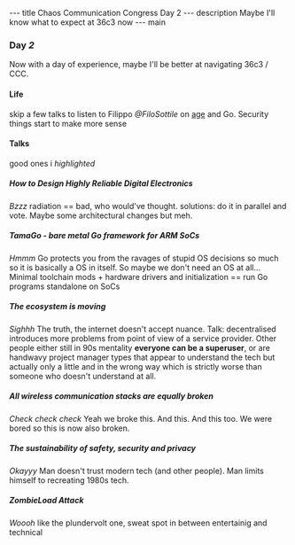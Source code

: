 --- title
Chaos Communication Congress Day 2
--- description
Maybe I'll know what to expect at 36c3 now
--- main

### Day _2_

Now with a day of experience,
maybe I'll be better at navigating 36c3 / CCC.

#### Life

skip a few talks to listen to Filippo _@FiloSottile_
on [age](https://github.com/FiloSottile/age)
and Go.
Security things start to make more sense

#### Talks

good ones i _highlighted_

##### How to Design Highly Reliable Digital Electronics

_Bzzz_
radiation == bad,
who would've thought.
solutions: do it in parallel and vote.
Maybe some architectural changes but meh.

##### _TamaGo - bare metal Go framework for ARM SoCs_

_Hmmm_
Go protects you from the ravages of stupid OS decisions
so much so it is basically a OS in itself.
So maybe we don't need an OS at all...
Minimal toolchain mods + hardware drivers and initialization
== run Go programs standalone on SoCs

##### The ecosystem is moving

_Sighhh_
The truth,
the internet doesn't accept nuance.
Talk: decentralised introduces more problems from point of view of a service provider.
Other people either still in 90s mentality
**everyone can be a superuser**,
or are handwavy project manager types that appear to understand the tech
but actually only a little and in the wrong way
which is strictly worse than someone who doesn't understand at all.

##### All wireless communication stacks are equally broken

_Check check check_
Yeah we broke this. And this. And this too.
We were bored so this is now also broken.

##### The sustainability of safety, security and privacy

_Okayyy_
Man doesn't trust modern tech (and other people).
Man limits himself to recreating 1980s tech.

##### _ZombieLoad Attack_

_Woooh_
like the plundervolt one,
sweat spot in between entertainig and technical
